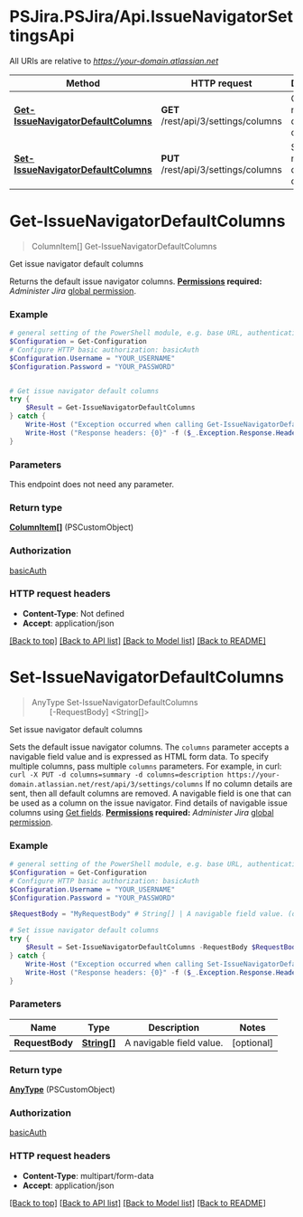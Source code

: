 # PSJira.PSJira/Api.IssueNavigatorSettingsApi

All URIs are relative to *https://your-domain.atlassian.net*

Method | HTTP request | Description
------------- | ------------- | -------------
[**Get-IssueNavigatorDefaultColumns**](IssueNavigatorSettingsApi.md#Get-IssueNavigatorDefaultColumns) | **GET** /rest/api/3/settings/columns | Get issue navigator default columns
[**Set-IssueNavigatorDefaultColumns**](IssueNavigatorSettingsApi.md#Set-IssueNavigatorDefaultColumns) | **PUT** /rest/api/3/settings/columns | Set issue navigator default columns


<a name="Get-IssueNavigatorDefaultColumns"></a>
# **Get-IssueNavigatorDefaultColumns**
> ColumnItem[] Get-IssueNavigatorDefaultColumns<br>

Get issue navigator default columns

Returns the default issue navigator columns.  **[Permissions](#permissions) required:** *Administer Jira* [global permission](https://confluence.atlassian.com/x/x4dKLg).

### Example
```powershell
# general setting of the PowerShell module, e.g. base URL, authentication, etc
$Configuration = Get-Configuration
# Configure HTTP basic authorization: basicAuth
$Configuration.Username = "YOUR_USERNAME"
$Configuration.Password = "YOUR_PASSWORD"


# Get issue navigator default columns
try {
    $Result = Get-IssueNavigatorDefaultColumns
} catch {
    Write-Host ("Exception occurred when calling Get-IssueNavigatorDefaultColumns: {0}" -f ($_.ErrorDetails | ConvertFrom-Json))
    Write-Host ("Response headers: {0}" -f ($_.Exception.Response.Headers | ConvertTo-Json))
}
```

### Parameters
This endpoint does not need any parameter.

### Return type

[**ColumnItem[]**](ColumnItem.md) (PSCustomObject)

### Authorization

[basicAuth](../README.md#basicAuth)

### HTTP request headers

 - **Content-Type**: Not defined
 - **Accept**: application/json

[[Back to top]](#) [[Back to API list]](../README.md#documentation-for-api-endpoints) [[Back to Model list]](../README.md#documentation-for-models) [[Back to README]](../README.md)

<a name="Set-IssueNavigatorDefaultColumns"></a>
# **Set-IssueNavigatorDefaultColumns**
> AnyType Set-IssueNavigatorDefaultColumns<br>
> &nbsp;&nbsp;&nbsp;&nbsp;&nbsp;&nbsp;&nbsp;&nbsp;[-RequestBody] <String[]><br>

Set issue navigator default columns

Sets the default issue navigator columns.  The `columns` parameter accepts a navigable field value and is expressed as HTML form data. To specify multiple columns, pass multiple `columns` parameters. For example, in curl:  `curl -X PUT -d columns=summary -d columns=description https://your-domain.atlassian.net/rest/api/3/settings/columns`  If no column details are sent, then all default columns are removed.  A navigable field is one that can be used as a column on the issue navigator. Find details of navigable issue columns using [Get fields](#api-rest-api-3-field-get).  **[Permissions](#permissions) required:** *Administer Jira* [global permission](https://confluence.atlassian.com/x/x4dKLg).

### Example
```powershell
# general setting of the PowerShell module, e.g. base URL, authentication, etc
$Configuration = Get-Configuration
# Configure HTTP basic authorization: basicAuth
$Configuration.Username = "YOUR_USERNAME"
$Configuration.Password = "YOUR_PASSWORD"

$RequestBody = "MyRequestBody" # String[] | A navigable field value. (optional)

# Set issue navigator default columns
try {
    $Result = Set-IssueNavigatorDefaultColumns -RequestBody $RequestBody
} catch {
    Write-Host ("Exception occurred when calling Set-IssueNavigatorDefaultColumns: {0}" -f ($_.ErrorDetails | ConvertFrom-Json))
    Write-Host ("Response headers: {0}" -f ($_.Exception.Response.Headers | ConvertTo-Json))
}
```

### Parameters

Name | Type | Description  | Notes
------------- | ------------- | ------------- | -------------
 **RequestBody** | [**String[]**](String.md)| A navigable field value. | [optional] 

### Return type

[**AnyType**](AnyType.md) (PSCustomObject)

### Authorization

[basicAuth](../README.md#basicAuth)

### HTTP request headers

 - **Content-Type**: multipart/form-data
 - **Accept**: application/json

[[Back to top]](#) [[Back to API list]](../README.md#documentation-for-api-endpoints) [[Back to Model list]](../README.md#documentation-for-models) [[Back to README]](../README.md)


